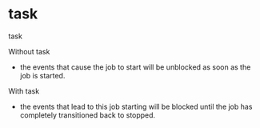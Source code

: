 # task
task

Without task
* the events that cause the job to start will be unblocked as soon as the job is started.

With task
* the events that lead to this job starting will be blocked until the job has completely transitioned back to stopped.
